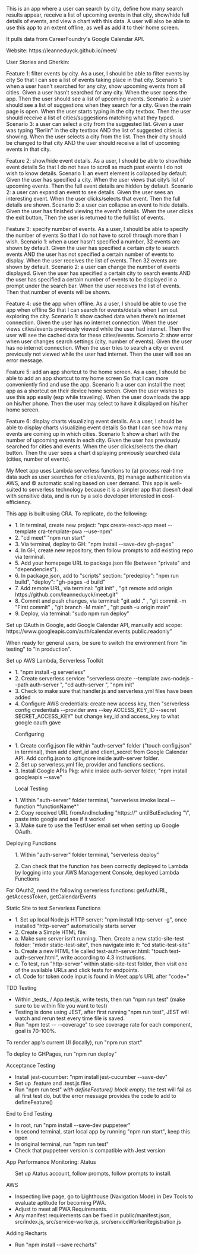 <p>This is an app where a user can search by city, define how many search results appear, receive a list of upcoming events in that city, show/hide full details of events, and view a chart with this data. A user will also be able to use this app to an extent offline, as well as add it to their home screen.</p>
<p>It pulls data from CareerFoundry's Google Calendar API.</p>
<p>Website: https://leanneduyck.github.io/meet/</p>

<p>User Stories and Gherkin:</p>
<p>Feature 1: filter events by city.
As a user, 
I should be able to filter events by city
So that I can see a list of events taking place in that city.
Scenario 1: when a user hasn’t searched for any city, show upcoming events from all cities.
Given a user hasn’t searched for any city.
When the user opens the app.
Then the user should see a list of upcoming events.
Scenario 2: a user should see a list of suggestions when they search for a city.
Given the main page is open.
When the user starts typing in the city textbox.
Then the user should receive a list of cities/suggestions matching what they typed.
Scenario 3: a user can select a city from the suggested list.
Given a user was typing “Berlin” in the city textbox AND the list of suggested cities is showing.
When the user selects a city from the list.
Then their city should be changed to that city AND the user should receive a list of upcoming events in that city.

Feature 2: show/hide event details.
As a user,
I should be able to show/hide event details
So that I do not have to scroll as much past events I do not wish to know details.
Scenario 1: an event element is collapsed by default.
Given the user has specified a city.
When the user views that city’s list of upcoming events.
Then the full event details are hidden by default.
Scenario 2: a user can expand an event to see details.
Given the user sees an interesting event.
When the user clicks/selects that event.
Then the full details are shown.
Scenario 3: a user can collapse an event to hide details.
Given the user has finished viewing the event’s details.
When the user clicks the exit button,
Then the user is returned to the full list of events.

Feature 3: specify number of events.
As a user,
I should be able to specify the number of events
So that I do not have to scroll through more than I wish.
Scenario 1: when a user hasn’t specified a number, 32 events are shown by default.
Given the user has specified a certain city to search events AND the user has not specified a certain number of events to display.
When the user receives the list of events.
Then 32 events are shown by default.
Scenario 2: a user can change the number of events displayed.
Given the user has specified a certain city to search events AND the user has specified a certain number of events to be displayed in a prompt under the search bar.
When the user receives the list of events.
Then that number of events will be shown.

Feature 4: use the app when offline.
As a user,
I should be able to use the app when offline
So that I can search for events/details when I am out exploring the city.
Scenario 1: show cached data when there’s no internet connection.
Given the user has no internet connection.
When the user views cities/events previously viewed while the user had internet.
Then the user will see the cached data for these cities/events.
Scenario 2: show error when user changes search settings (city, number of events).
Given the user has no internet connection.
When the user tries to search a city or event previously not viewed while the user had internet.
Then the user will see an error message.

Feature 5: add an app shortcut to the home screen.
As a user,
I should be able to add an app shortcut to my home screen
So that I can more conveniently find and use the app.
Scenario 1: a user can install the meet app as a shortcut on their device home screen.
Given the user wishes to use this app easily (esp while traveling).
When the user downloads the app on his/her phone.
Then the user may select to have it displayed on his/her home screen.

Feature 6: display charts visualizing event details.
As a user,
I should be able to display charts visualizing event details
So that I can see how many events are coming up in which cities.
Scenario 1: show a chart with the number of upcoming events in each city.
Given the user has previously searched for cities and events.
When the user clicks/selects the chart button.
Then the user sees a chart displaying previously searched data (cities, number of events).

</p>
<p>My Meet app uses Lambda serverless functions to (a) process real-time data such as user searches for cities/events, (b) manage authentication via AWS, and © automatic scaling based on user demand. This app is well-suited to serverless technology because it is a simpler app that doesn’t deal with sensitive data, and is run by a solo developer interested in cost-efficiency.</p>
<p>This app is built using CRA. To replicate, do the following:</p>
<ul>
  <li>1. In terminal, create new project: "npx create-react-app meet --template cra-template-pwa --use-npm"</li>
  <li>2. "cd meet" "npm run start"</li>
  <li>3. Via terminal, deploy to GH: "npm install --save-dev gh-pages"</li>
  <li>4. In GH, create new repository, then follow prompts to add existing repo via terminal.</li>
  <li>5. Add your homepage URL to package.json file (between "private" and "dependencies").</li>
  <li>6. In package.json, add to "scripts" section: "predeploy": "npm run build",
"deploy": "gh-pages -d build"</li>
  <li>7. Add remote URL, via terminal: "git init" , "git remote add origin https://github.com/leanneduyck/meet.git"</li>
  <li>8. Commit and push changes, via terminal: "git add ." , "git commit -m "First commit" , "git branch -M main" , "git push -u origin main"</li>
  <li>9. Deploy, via terminal: "sudo npm run deploy"</li>
</ul>
<p>Set up OAuth in Google, add Google Calendar API, manually add scope: https://www.googleapis.com/auth/calendar.events.public.readonly”</p>
<p>When ready for general users, be sure to switch the environment from "in testing" to "in production".</p>
<p>Set up AWS Lambda, Serverless Toolkit</p>
<ul>
<li>1. "npm install -g serverless"</li>
<li>2. Create serverless service: "serverless create --template aws-nodejs --path auth-server
", "cd auth-server
", "npm init"</li>
<li>3. Check to make sure that handler.js and serverless.yml files have been added</li>
<li>4. Configure AWS credentials: create new access key, then "serverless config credentials --provider aws --key ACCESS_KEY_ID --secret SECRET_ACCESS_KEY" but change key_id and access_key to what google oauth gave</li>
</ul>
<ul>
<p>Configuring</p>
<li>1. Create config.json file within "auth-server" folder ("touch config.json" in terminal), then add client_id and client_secret from Google Calendar API. Add config.json to .gitignore inside auth-server folder.</li>
<li>2. Set up serverless.yml file, provider and functions sections.</li>
<li>3. Install Google APIs Pkg: while inside auth-server folder, "npm install googleapis --save"</li>
</ul>
<ul>
<p>Local Testing</p>
<li>1. Within "auth-server" folder terminal, "serverless invoke local --function *functionName*"</li>
<li>2. Copy received URL fromAndIncluding "https://" untilButExcluding "\", paste into google and see if it works!</li>
<li>3. Make sure to use the TestUser email set when setting up Google OAuth.</li>
</ul>
<p>Deploying Functions</p>
<ul>
<p>1. Within "auth-server" folder terminal, "serverless deploy"</p>
<p>2. Can check that the function has been correctly deployed to Lambda by logging into your AWS Management Console, deployed Lambda Functions</p>
</ul>
<p>For OAuth2, need the following serverless functions: getAuthURL, getAccessToken, getCalendarEvents</p>
<p>Static Site to test Serverless Functions</p>
<ul>
<li>1. Set up local Node.js HTTP server: "npm install http-server -g", once installed "http-server" automatically starts server</li>
<li>2. Create a Simple HTML file:</li>
<li>a. Make sure server isn't running. Then. Create a new static-site-test folder: "mkdir static-test-site", then navigate into it: "cd static-test-site"</li>
<li>b. Create a new HTML file called test-auth-server.html: "touch test-auth-server.html", write according to 4.3 instructions.</li>
<li>c. To test, run "http-server" within static-site-test folder, then visit one of the available URLs and click tests for endpoints.</li>
<li>c1. Code for token code input is found in Meet app's URL after "code="</li>
</ul>
<p>TDD Testing</p>
<ul>
<li>Within _tests_ / App.test.js, write tests, then run "npm run test" (make sure to be within file you want to test)</li>
<li>Testing is done using JEST, after first running "npm run test", JEST will watch and rerun test every time file is saved.</li>
<li>Run "npm test -- --coverage" to see coverage rate for each component, goal is 70-100%.</li>
</ul>
<p>To render app's current UI (locally), run "npm run start"</p>
<p>To deploy to GHPages, run "npm run deploy"</p>
<p>Acceptance Testing</p>
<ul>
<li>Install jest-cucumber: "npm install jest-cucumber --save-dev"</li>
<li>Set up .feature and .test.js files</li>
<li>Run "npm run test" <em>with defineFeature() block empty</em>; the test will fail as all first test do, but the error message provides the code to add to defineFeature()</li>
</ul>
<p>End to End Testing</p>
<ul>
<li>In root, run "npm install --save-dev puppeteer"</li>
<li>In second terminal, start local app by running "npm run start", keep this open</li>
<li>In original terminal, run "npm run test"</li>
<li>Check that puppeteer version is compatible with Jest version</li>
</ul>
<p>App Performance Monitoring: Atatus</p>
<ul>
<p>Set up Atatus account, follow prompts, follow prompts to install.</p>
</ul>
<p>AWS</p>
<ul>
<li>Inspecting live page, go to Lighthouse (Navigation Mode) in Dev Tools to evaluate aptitude for becoming PWA.</li>
<li>Adjust to meet all PWA Requirements.</li>
<li>Any manifest requirements can be fixed in public/manifest.json, src/index.js, src/service-worker.js, src/serviceWorkerRegistration.js</li>
</ul>
<p>Adding Recharts</p>
<ul>
<li>Run "npm install --save recharts"</li>
</ul>
